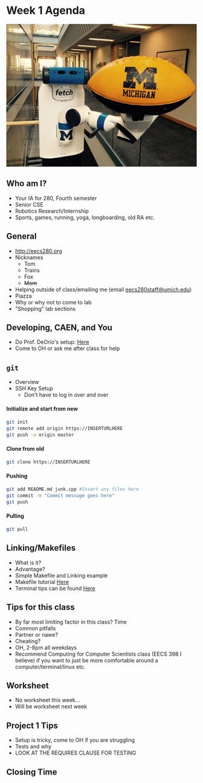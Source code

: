 # Week 1 Agenda
![Image](.other/pictures/fetch0.jpg) 
## Who am I?
- Your IA for 280, Fourth semester
- Senior CSE
- Robotics Research/Internship
- Sports, games, running, yoga, longboarding, old RA etc.

## General
- http://eecs280.org
- Nicknames
	- Tom
	- Trains
	- Fox
	- ~~Mom~~
- Helping outside of class/emailing me (email eecs280staff@umich.edu)
- Piazza
- Why or why not to come to lab
- "Shopping" lab sections

## Developing, CAEN, and You
- Do Prof. DeOrio's setup: [Here](https://eecs280staff.github.io/p1-stats/setup.html)
- Come to OH or ask me after class for help

## `git`
- Overview
- SSH Key Setup
	- Don't have to log in over and over

#### Initialize and start from new
```bash
git init
git remote add origin https://INSERTURLHERE
git push -u origin master
```

#### Clone from old
```bash
git clone https://INSERTURLHERE
```

#### Pushing
```bash
git add README.md junk.cpp #Insert any files here
git commit -m "Commit message goes here"
git push
```
#### Pulling
```bash
git pull
```

## Linking/Makefiles
- What is it?
- Advantage?
- Simple Makefile and Linking example
- Makefile tutorial [Here](https://www.youtube.com/watch?v=uBe_PvY7QAw)
- Terminal tips can be found [Here](https://www.youtube.com/watch?v=or0UaQc7uAY)



## Tips for this class
- By far most limiting factor in this class? Time
- Common pitfalls
- Partner or nawe?
- Cheating?
- OH, 2-8pm all weekdays
- Recommend Computing for Computer Scientists class (EECS 398 I believe) if you want to just be more comfortable around a computer/terminal/linux etc.

## Worksheet
- No worksheet this week...
- Will be worksheet next week

## Project 1 Tips
- Setup is tricky, come to OH if you are struggling
- Tests and why
- LOOK AT THE REQUIRES CLAUSE FOR TESTING


## Closing Time